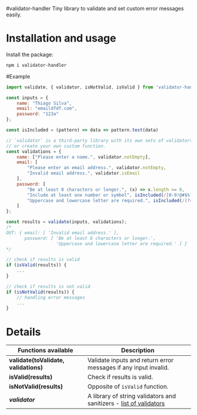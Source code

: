 #validator-handler
Tiny library to validate and set custom error messages easily.

# Installation and usage

Install the package:

```bash
npm i validator-handler
```

#Example

```javascript
import validate, { validator, isNotValid, isValid } from 'validator-handler';

const inputs = {
    name: "Thiago Silva",
    email: "emaildfdf.com",
    password: "123a"
};

const isIncluded = (pattern) => data => pattern.test(data)

// `validator` is a third-party library with its own sets of validators that you can use;
// or create your own custom function.
const validations = {
    name: ["Please enter a name.", validator.notEmpty],
    email: [
        "Please enter an email address.", validator.notEmpty,
        "Invalid email address.", validator.isEmail
    ],
    password: [
        "Be at least 8 characters or longer.", (x) => x.length >= 8,
        "Include at least one number or symbol", isIncluded(/[0-9!@#$%¨&*_()+.]/),
        "Uppercase and lowercase letter are required.", isIncluded(/(?=[A-Z])(?=[a-z])/)
    ]
};

const results = validate(inputs, validations);
/*
OUT: { email: [ 'Invalid email address.' ],
       password: [ 'Be at least 8 characters or longer.',
                   'Uppercase and lowercase letter are required.' ] }
*/

// check if results is valid
if (isValid(results)) {
    ...
}

// check if results is not valid
if (isNotValid(results)) {
    // handling error messages
    ...
}
```

# Details

Functions available                     | Description
--------------------------------------- | --------------------------------------
**validate(toValidate, validations)**   | Validate inputs and return error messages if any input invalid.
**isValid(results)**                    | Check if results is valid.
**isNotValid(results)**                 | Opposite of `isValid` function.
***validator***                         | A library of string validators and sanitizers - [list of validators](https://github.com/chriso/validator.js/blob/master/README.md#validators)
